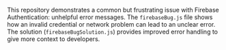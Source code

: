 This repository demonstrates a common but frustrating issue with Firebase Authentication: unhelpful error messages. The `firebaseBug.js` file shows how an invalid credential or network problem can lead to an unclear error. The solution (`firebaseBugSolution.js`) provides improved error handling to give more context to developers.